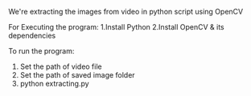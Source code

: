 We're extracting the images from video in python script using OpenCV

For Executing the program:
1.Install Python
2.Install OpenCV & its dependencies

To run the program:
1. Set the path of video file
2. Set the path of saved image folder
3. python extracting.py
